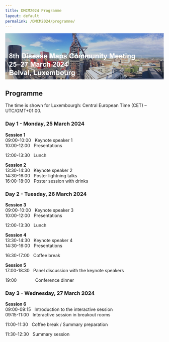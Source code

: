 ```yaml
---
title: DMCM2024 Programme
layout: default
permalink: /DMCM2024/programme/
---
```


<img src="/images/places/Belval08.jpg"/>

## Programme

The time is shown for Luxembourgh: Central European Time (CET) – UTC/GMT+01:00.

### Day 1 - Monday, 25 March 2024

**Session 1** \
09:00-10:00 &nbsp; Keynote speaker 1 \
10:00-12:00 &nbsp; Presentations

12:00-13:30 &nbsp; Lunch

**Session 2** \
13:30-14:30 &nbsp; Keynote speaker 2 \
14:30-16:00 &nbsp; Poster lightning talks \
16:00-18:00 &nbsp; Poster session with drinks

### Day 2 - Tuesday, 26 March 2024

**Session 3** \
09:00-10:00 &nbsp; Keynote speaker 3 \
10:00-12:00 &nbsp; Presentations

12:00-13:30 &nbsp; Lunch

**Session 4** \
13:30-14:30 &nbsp; Keynote speaker 4 \
14:30-16:00 &nbsp; Presentations

16:30-17:00 &nbsp; Coffee break

**Session 5** \
17:00-18:30 &nbsp; Panel discussion with the keynote speakers

19:00	&nbsp; &nbsp; &nbsp; &nbsp; &nbsp; &nbsp; &nbsp; Conference dinner

### Day 3 - Wednesday, 27 March 2024

**Session 6** \
09:00-09:15 &nbsp; Introduction to the interactive session \
09:15-11:00 &nbsp; Interactive session in breakout rooms

11:00-11:30 &nbsp; Coffee break / Summary preparation

11:30-12:30 &nbsp; Summary session

<!--
| **Session**   | **Time**     | **Activity**                                                |
|---------------|--------------|-------------------------------------------------------------|
| **Session 1** | 09:00-09:05  | **Welcome** |
|               | 09:05-10:05  | **Keynote speaker 1** |         
|               | 10:05-12:00  | **Presentations** |
|               | 12:00-13:30  | Lunch |
| **Session 2** | 13:30-14:30  | **Keynote speaker 2** |
|               | 14:30-16:00  | **Poster lightning talks** |
|               | 16:00-18:00  | **Poster session with drinks** |  
-->

